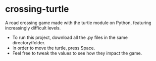 # crossing-turtle
A road crossing game made with the turtle module on Python, featuring increasingly difficult levels.
* To run this project, download all the .py files in the same directory/folder.
* In order to move the turtle, press Space.
* Feel free to tweak the values to see how they impact the game.
